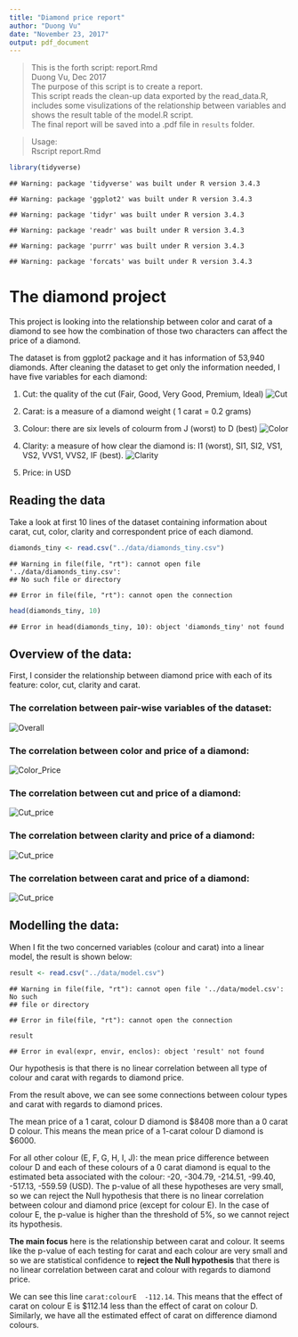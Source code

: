 ```yaml
---
title: "Diamond price report"
author: "Duong Vu"
date: "November 23, 2017"
output: pdf_document
---
```


> This is the forth script: report.Rmd        
Duong Vu, Dec 2017        
The purpose of this script is to create a report.  
This script reads the clean-up data exported by the read_data.R, includes some visulizations of the relationship between variables and shows the result table of the model.R script.          
The final report will be saved into a .pdf file in `results` folder. 

> Usage:             
 Rscript report.Rmd 




```r
library(tidyverse)
```

```
## Warning: package 'tidyverse' was built under R version 3.4.3
```

```
## Warning: package 'ggplot2' was built under R version 3.4.3
```

```
## Warning: package 'tidyr' was built under R version 3.4.3
```

```
## Warning: package 'readr' was built under R version 3.4.3
```

```
## Warning: package 'purrr' was built under R version 3.4.3
```

```
## Warning: package 'forcats' was built under R version 3.4.3
```


# The diamond project

This project is looking into the relationship between color and carat of a diamond to see how the combination of those two characters can affect the price of a diamond.

The dataset is from ggplot2 package and it has information of 53,940 diamonds. After cleaning the dataset to get only the information needed, I have five variables for each diamond:

1. Cut: the quality of the cut (Fair, Good, Very Good, Premium, Ideal)
![Cut](../doc/img/Cut.jpg)

2. Carat: is a measure of a diamond weight ( 1 carat = 0.2 grams)

3. Colour: there are six levels of colourm from J (worst) to D (best)
![Color](../doc/img/color-chart.jpg)

4. Clarity: a measure of how clear the diamond is: I1 (worst), SI1, SI2, VS1, VS2, VVS1, VVS2, IF (best).
![Clarity](../doc/img/Clarity.jpg)

5. Price: in USD


## Reading the data

Take a look at first 10 lines of the dataset containing information about carat, cut, color, clarity and correspondent price of each diamond.


```r
diamonds_tiny <- read.csv("../data/diamonds_tiny.csv")
```

```
## Warning in file(file, "rt"): cannot open file '../data/diamonds_tiny.csv':
## No such file or directory
```

```
## Error in file(file, "rt"): cannot open the connection
```

```r
head(diamonds_tiny, 10)
```

```
## Error in head(diamonds_tiny, 10): object 'diamonds_tiny' not found
```

## Overview of the data:

First, I consider the relationship between diamond price with each of its feature: color, cut, clarity and carat.

### The correlation between pair-wise variables of the dataset:

![Overall](../results/figure/corr.png)

### The correlation between color and price of a diamond:
![Color_Price](../results/figure/color_price.png)

### The correlation between cut and price of a diamond:
![Cut_price](../results/figure/cut_price.png)

### The correlation between clarity and price of a diamond:
![Cut_price](../results/figure/clarity_price.png)


### The correlation between carat and price of a diamond:
![Cut_price](../results/figure/carat_price.png)

## Modelling the data:

When I fit the two concerned variables (colour and carat) into a linear model, the result is shown below:


```r
result <- read.csv("../data/model.csv")
```

```
## Warning in file(file, "rt"): cannot open file '../data/model.csv': No such
## file or directory
```

```
## Error in file(file, "rt"): cannot open the connection
```

```r
result
```

```
## Error in eval(expr, envir, enclos): object 'result' not found
```

Our hypothesis is that there is no linear correlation between all type of colour and carat with regards to diamond price.

From the result above, we can see some connections between colour types and carat with regards to diamond prices. 

The mean price of a 1 carat, colour D diamond is \$8408 more than a 0 carat D colour. This means the mean price of a 1-carat colour D diamond is \$6000.

For all other colour (E, F, G, H, I, J): the mean price difference between colour D and each of these colours of a 0 carat diamond is equal to the estimated beta associated with the colour: -20, -304.79, -214.51, -99.40, -517.13, -559.59 (USD). The p-value of all these hypotheses are very small, so we can reject the Null hypothesis that there is no linear correlation between colour and diamond price (except for colour E). In the case of colour E, the p-value is higher than the threshold of 5%, so we cannot reject its hypothesis.

**The main focus** here is the relationship between carat and colour. It seems like the p-value of each testing for carat and each colour are very small and so we are statistical confidence to **reject the Null hypothesis** that there is no linear correlation between carat and colour with regards to diamond price. 

We can see this line `carat:colourE  -112.14`. This means that the effect of carat on colour E is \$112.14 less than the effect of carat on colour D. Similarly, we have all the estimated effect of carat on difference diamond colours.


